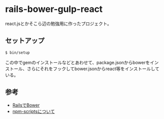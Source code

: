 rails-bower-gulp-react
======================

react.jsとかそこら辺の勉強用に作ったプロジェクト。


## セットアップ

    $ bin/setup

この中でgemのインストールなどとあわせて、package.jsonからbowerをインストール、さらにそれをフックしてbower.jsonからreact等をインストールしている。


## 参考

- [RailsでBower](http://qiita.com/r7kamura/items/ccc8337bc5b8a885e4d7)
- [npm-scriptsについて](http://qiita.com/axross/items/a2a0d148e40b66074858)
